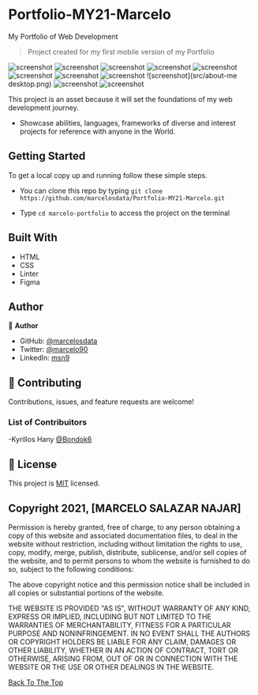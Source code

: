 # Portfolio-MY21-Marcelo

My Portfolio of Web Development

> Project created for my first mobile version of my Portfolio

![screenshot](src/portfolio_mobile_marcelo.png)
![screenshot](src/My-recent-works.png)
![screenshot](src/Grid-projects.png)
![screenshot](src/about-me.png)
![screenshot](src/skills-frameworks.png)
![screenshot](src/header-desktop.png)
![screenshot](src/Recent-works-desktop.png)
![screenshot](src/Works-grid-desktop.png)
![screenshot](src/about-me desktop.png)
![screenshot](src/skills-desktop.png)
![screenshot](src/forms-dektop.png)

This project is an asset because it will set the foundations of my web development journey.

- Showcase abilities, languages, frameworks of diverse and interest projects for reference with anyone in the World.

## Getting Started

To get a local copy up and running follow these simple steps.

- You can clone this repo by typing `git clone https://github.com/marcelosdata/Portfolio-MY21-Marcelo.git`

- Type `cd marcelo-portfolio` to access the project on the terminal

## Built With

- HTML
- CSS
- Linter
- Figma


## Author

👤 **Author**

- GitHub: [@marcelosdata](https://github.com/marcelosdata)
- Twitter: [@marcelo90](https://twitter.com/marcelo90)
- LinkedIn: [msn9](https://www.linkedin.com/in/msn9)

## 🤝 Contributing

Contributions, issues, and feature requests are welcome!

### List of Contribuitors
-Kyrillos Hany [@Bondok6](https://github.com/Bondok6/)

## 📝 License

This project is [MIT](./MIT.md) licensed.

## Copyright 2021, [MARCELO SALAZAR NAJAR]

Permission is hereby granted, free of charge, to any person obtaining a copy of this website and associated documentation files, to deal in the website without restriction, including without limitation the rights to use, copy, modify, merge, publish, distribute, sublicense, and/or sell copies of the website, and to permit persons to whom the website is furnished to do so, subject to the following conditions:

The above copyright notice and this permission notice shall be included in all copies or substantial portions of the website.

THE WEBSITE IS PROVIDED "AS IS", WITHOUT WARRANTY OF ANY KIND, EXPRESS OR IMPLIED, INCLUDING BUT NOT LIMITED TO THE WARRANTIES OF MERCHANTABILITY, FITNESS FOR A PARTICULAR PURPOSE AND NONINFRINGEMENT. IN NO EVENT SHALL THE AUTHORS OR COPYRIGHT HOLDERS BE LIABLE FOR ANY CLAIM, DAMAGES OR OTHER LIABILITY, WHETHER IN AN ACTION OF CONTRACT, TORT OR OTHERWISE, ARISING FROM, OUT OF OR IN CONNECTION WITH THE WEBSITE OR THE USE OR OTHER DEALINGS IN THE WEBSITE.

[Back To The Top](#Portfolio-MY21-Marcelo)
